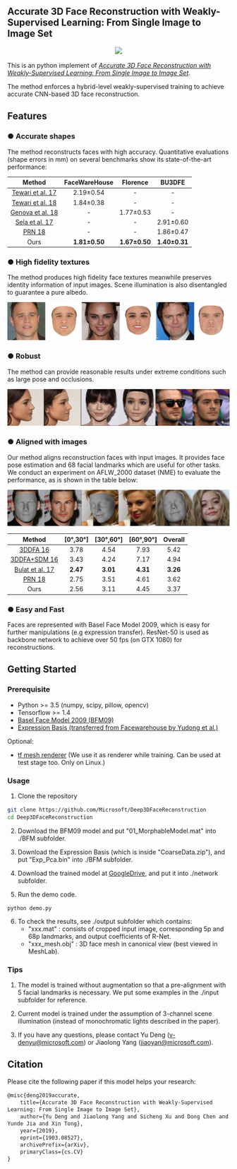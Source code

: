## Accurate 3D Face Reconstruction with Weakly-Supervised Learning: From Single Image to Image Set ##

<p align="center"> 
<img src="/images/example.gif">
</p>


This is an python implement of [*Accurate 3D Face Reconstruction with Weakly-Supervised Learning: From Single Image to Image Set*](https://arxiv.org/abs/1903.08527).

The method enforces a hybrid-level weakly-supervised training to achieve accurate CNN-based 3D face reconstruction.

## Features

### ● Accurate shapes
The method reconstructs faces with high accuracy. Quantitative evaluations (shape errors in mm) on several benchmarks show its state-of-the-art performance:


|Method|FaceWareHouse|Florence|BU3DFE|
|:---:|:---:|:---:|:---:|
|[Tewari et al. 17](https://arxiv.org/abs/1703.10580)</center>|2.19±0.54|-|-|
|[Tewari et al. 18](https://arxiv.org/abs/1712.02859)|1.84±0.38|-|-|
|[Genova et al. 18](https://arxiv.org/abs/1806.06098)|-|1.77±0.53|-|
|[Sela et al. 17](https://arxiv.org/abs/1703.10131)|-|-|2.91±0.60|
|[PRN 18](https://arxiv.org/abs/1803.07835)|-|-|1.86±0.47|
|Ours|**1.81±0.50**|**1.67±0.50**|**1.40±0.31**|


### ● High fidelity textures
The method produces high fidelity face textures meanwhile preserves identity information of input images. Scene illumination is also disentangled to guarantee a pure albedo.
<p align="center"> 
<img src="/images/albedo.png">
</p>

### ● Robust
The method can provide reasonable results under extreme conditions such as large pose and occlusions.
<p align="center"> 
<img src="/images/extreme.png">
</p>

### ● Aligned with images
Our method aligns reconstruction faces with input images. It provides face pose estimation and 68 facial landmarks which are useful for other tasks. We conduct an experiment on AFLW_2000 dataset (NME) to evaluate the performance, as  is shown in the table below:
<p align="center"> 
<img src="/images/alignment.png">
</p>

|Method|[0°,30°]|[30°,60°]|[60°,90°]|Overall|
|:---:|:---:|:---:|:---:|:---:|
|[3DDFA 16](https://arxiv.org/abs/1511.07212)</center>|3.78|4.54|7.93|5.42|
|[3DDFA+SDM 16](https://arxiv.org/abs/1511.07212)|3.43|4.24|7.17|4.94|
|[Bulat et al. 17](https://arxiv.org/abs/1703.00862)|**2.47**|**3.01**|**4.31**|**3.26**|
|[PRN 18](https://arxiv.org/abs/1803.07835)|2.75|3.51|4.61|3.62|
|Ours|2.56|3.11|4.45|3.37|

### ● Easy and Fast
Faces are represented with Basel Face Model 2009, which is easy for further manipulations (e.g expression transfer). ResNet-50 is used as backbone network to achieve over 50 fps (on GTX 1080) for reconstructions.


## Getting Started
### Prerequisite ###

- Python >= 3.5 (numpy, scipy, pillow, opencv)
- Tensorflow >= 1.4
- [Basel Face Model 2009 (BFM09)](https://faces.dmi.unibas.ch/bfm/main.php?nav=1-0&id=basel_face_model)
- [Expression Basis (transferred from Facewarehouse by Yudong et al.)](https://github.com/Juyong/3DFace)

Optional:

- [tf mesh renderer](https://github.com/google/tf_mesh_renderer) (We use it as renderer while training. Can be used at test stage too. Only on Linux.)


### Usage ###

1. Clone the repository 

```bash
git clone https://github.com/Microsoft/Deep3DFaceReconstruction
cd Deep3DFaceReconstruction
```

2. Download the BFM09 model and put "01_MorphableModel.mat" into ./BFM subfolder.

3. Download the Expression Basis (which is inside "CoarseData.zip"), and put "Exp_Pca.bin" into ./BFM subfolder.

4. Download the trained model at [GoogleDrive](https://drive.google.com/file/d/1RSEkXwF5BGelvBaIJFtKIxjUcR5ULSK0/view?usp=sharing), and put it into ./network subfolder.

5. Run the demo code.

```
python demo.py
```

6. To check the results, see ./output subfolder which contains:
	- "xxx.mat" : consists of cropped input image, corresponding 5p and 68p landmarks, and output coefficients of R-Net.
	- "xxx_mesh.obj" : 3D face mesh in canonical view (best viewed in MeshLab).

### Tips ###

1. The model is trained without augmentation so that a pre-alignment with 5 facial landmarks is necessary. We put some examples in the ./input subfolder for reference.

2. Current model is trained under the assumption of 3-channel scene illumination (instead of monochromatic lights described in the paper).  
  
3. If you have any questions, please contact Yu Deng (v-denyu@microsoft.com) or Jiaolong Yang (jiaoyan@microsoft.com).


## Citation

Please cite the following paper if this model helps your research:

	@misc{deng2019accurate,
	    title={Accurate 3D Face Reconstruction with Weakly-Supervised Learning: From Single Image to Image Set},
	    author={Yu Deng and Jiaolong Yang and Sicheng Xu and Dong Chen and Yunde Jia and Xin Tong},
	    year={2019},
	    eprint={1903.08527},
	    archivePrefix={arXiv},
	    primaryClass={cs.CV}
	}